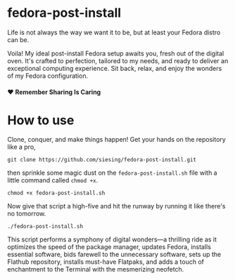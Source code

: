 # fedora-post-install
Life is not always the way we want it to be, but at least your Fedora distro can be.

Voila! My ideal post-install Fedora setup awaits you, fresh out of the digital oven. It's crafted to perfection, tailored to my needs, and ready to deliver an exceptional computing experience. Sit back, relax, and enjoy the wonders of my Fedora configuration.

#### :heart: Remember Sharing Is Caring

# How to use
Clone, conquer, and make things happen! Get your hands on the repository like a pro,
```console
git clone https://github.com/siesing/fedora-post-install.git
```
then sprinkle some magic dust on the `fedora-post-install.sh` file with a little command called `chmod +x`.

```console
chmod +x fedora-post-install.sh
```

Now give that script a high-five and hit the runway by running it like there's no tomorrow.
```console
./fedora-post-install.sh
```

This script performs a symphony of digital wonders—a thrilling ride as it optimizes the speed of the package manager, updates Fedora, installs essential software, bids farewell to the unnecessary software, sets up the Flathub repository, installs must-have Flatpaks, and adds a touch of enchantment to the Terminal with the mesmerizing neofetch.